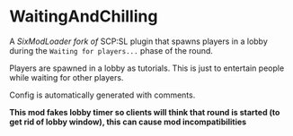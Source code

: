 # WaitingAndChilling
A *SixModLoader fork of* SCP:SL plugin that spawns players in a lobby during the `Waiting for players...` phase of the round.

Players are spawned in a lobby as tutorials. This is just to entertain people while waiting for other players.

Config is automatically generated with comments.

**This mod fakes lobby timer so clients will think that round is started (to get rid of lobby window), this can cause mod incompatibilities**